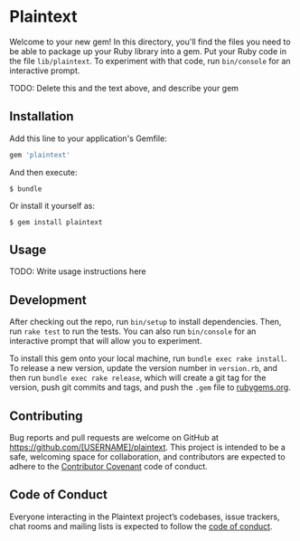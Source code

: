 # Plaintext

Welcome to your new gem! In this directory, you'll find the files you need to be able to package up your Ruby library into a gem. Put your Ruby code in the file `lib/plaintext`. To experiment with that code, run `bin/console` for an interactive prompt.

TODO: Delete this and the text above, and describe your gem

## Installation

Add this line to your application's Gemfile:

```ruby
gem 'plaintext'
```

And then execute:

    $ bundle

Or install it yourself as:

    $ gem install plaintext

## Usage

TODO: Write usage instructions here

## Development

After checking out the repo, run `bin/setup` to install dependencies. Then, run `rake test` to run the tests. You can also run `bin/console` for an interactive prompt that will allow you to experiment.

To install this gem onto your local machine, run `bundle exec rake install`. To release a new version, update the version number in `version.rb`, and then run `bundle exec rake release`, which will create a git tag for the version, push git commits and tags, and push the `.gem` file to [rubygems.org](https://rubygems.org).

## Contributing

Bug reports and pull requests are welcome on GitHub at https://github.com/[USERNAME]/plaintext. This project is intended to be a safe, welcoming space for collaboration, and contributors are expected to adhere to the [Contributor Covenant](http://contributor-covenant.org) code of conduct.

## Code of Conduct

Everyone interacting in the Plaintext project’s codebases, issue trackers, chat rooms and mailing lists is expected to follow the [code of conduct](https://github.com/[USERNAME]/plaintext/blob/master/CODE_OF_CONDUCT.md).
